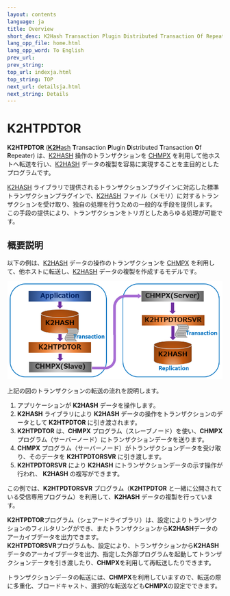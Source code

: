 ```yaml
---
layout: contents
language: ja
title: Overview
short_desc: K2Hash Transaction Plugin Distributed Transaction Of Repeater
lang_opp_file: home.html
lang_opp_word: To English
prev_url: 
prev_string: 
top_url: indexja.html
top_string: TOP
next_url: detailsja.html
next_string: Details
---
```


# K2HTPDTOR
**K2HTPDTOR** ([**K2H**ash](https://k2hash.antpick.ax/indexja.html) **T**ransaction **P**lugin **D**istributed **T**ransaction **O**f **R**epeater) は、[K2HASH](https://k2hash.antpick.ax/indexja.html) 操作のトランザクションを [CHMPX](https://chmpx.antpick.ax/indexja.html) を利用して他ホストへ転送を行い、[K2HASH](https://k2hash.antpick.ax/indexja.html) データの複製を容易に実現することを主目的としたプログラムです。

[K2HASH](https://k2hash.antpick.ax/indexja.html) ライブラリで提供されるトランザクションプラグインに対応した標準トランザクションプラグインで、[K2HASH](https://k2hash.antpick.ax/indexja.html) ファイル（メモリ）に対するトランザクションを受け取り、独自の処理を行うための一般的な手段を提供します。  
この手段の提供により、トランザクションをトリガとしたあらゆる処理が可能です。

## 概要説明
以下の例は、[K2HASH](https://k2hash.antpick.ax/indexja.html) データの操作のトランザクションを [CHMPX](https://chmpx.antpick.ax/indexja.html) を利用して、他ホストに転送し、[K2HASH](https://k2hash.antpick.ax/indexja.html) データの複製を作成するモデルです。

![Overview](images/k2htpdtor_overview.png)

上記の図のトランザクションの転送の流れを説明します。

1. アプリケーションが **K2HASH** データを操作します。
2. **K2HASH** ライブラリにより **K2HASH** データの操作をトランザクションのデータとして **K2HTPDTOR** に引き渡されます。
3. **K2HTPDTOR** は、**CHMPX** プログラム（スレーブノード）を使い、**CHMPX** プログラム（サーバーノード）にトランザクションデータを送ります。
4. **CHMPX** プログラム（サーバーノード）がトランザクションデータを受け取り、そのデータを **K2HTPDTORSVR** に引き渡します。
5. **K2HTPDTORSVR** により **K2HASH** にトランザクションデータの示す操作が行われ、 **K2HASH** の複写ができます。

この例では、**K2HTPDTORSVR** プログラム（**K2HTPDTOR** と一緒に公開されている受信専用プログラム）を利用して、**K2HASH** データの複製を行っています。

**K2HTPDTOR**プログラム（シェアードライブラリ）は、設定によりトランザクションのフィルタリングができ、またトランザクションから**K2HASH**データのアーカイブデータを出力できます。  
**K2HTPDTORSVR**プログラムも、設定により、トランザクションから**K2HASH**データのアーカイブデータを出力、指定した外部プログラムを起動してトランザクションデータを引き渡したり、**CHMPX**を利用して再転送したりできます。

トランザクションデータの転送には、**CHMPX**を利用していますので、転送の際に多重化、ブロードキャスト、選択的な転送なども**CHMPX**の設定でできます。
